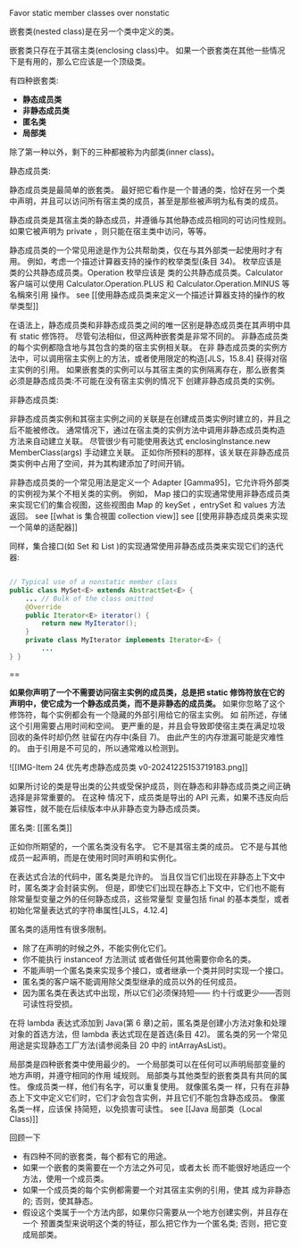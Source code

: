 Favor static member classes over nonstatic


嵌套类(nested class)是在另一个类中定义的类。 

嵌套类只存在于其宿主类(enclosing class)中。 
如果一个嵌套类在其他一些情况下是有用的，那么它应该是一个顶级类。 

有四种嵌套类:
- **静态成员类**
- **非静态成员类**
- **匿名类**
- **局部类**


除了第一种以外，剩下的三种都被称为内部类(inner class)。 


静态成员类:

静态成员类是最简单的嵌套类。 最好把它看作是一个普通的类，恰好在另一个类中声明，并且可以访问所有宿主类的成员，甚至是那些被声明为私有类的成员。 

静态成员类是其宿主类的静态成员，并遵循与其他静态成员相同的可访问性规则。 
如果它被声明为 private ，则只能在宿主类中访问，等等。


静态成员类的一个常见用途是作为公共帮助类，仅在与其外部类一起使用时才有用。 例如，考虑一个描述计算器支持的操作的枚举类型(条目 34)。 枚举应该是 类的公共静态成员类。Operation 枚举应该是 类的公共静态成员类。Calculator 客户端可以使用 Calculator.Operation.PLUS  和  Calculator.Operation.MINUS 等名稱來引用 操作。
see [[使用静态成员类来定义一个描述计算器支持的操作的枚举类型]]


在语法上，静态成员类和非静态成员类之间的唯一区别是静态成员类在其声明中具有 static 修饰符。 尽管句法相似，但这两种嵌套类是非常不同的。 非静态成员类的每个实例都隐含地与其包含的类的宿主实例相关联。 在非 静态成员类的实例方法中，可以调用宿主实例上的方法，或者使用限定的构造[JLS，15.8.4] 获得对宿主实例的引用。 如果嵌套类的实例可以与其宿主类的实例隔离存在，那么嵌套类必须是静态成员类:不可能在没有宿主实例的情况下 创建非静态成员类的实例。


非静态成员类:

非静态成员类实例和其宿主实例之间的关联是在创建成员类实例时建立的，并且之后不能被修改。 通常情况下，通过在宿主类的实例方法中调用非静态成员类构造方法来自动建立关联。 尽管很少有可能使用表达式 enclosingInstance.new MemberClass(args) 手动建立关联。 正如你所预料的那样，该关联在非静态成员类实例中占用了空间，并为其构建添加了时间开销。

非静态成员类的一个常见用法是定义一个 Adapter [Gamma95]，它允许将外部类的实例视为某个不相关类的实例。 例如， Map 接口的实现通常使用非静态成员类来实现它们的集合视图，这些视图由 Map 的 keySet ，entrySet 和 values 方法返回。 
see [[what is 集合視圖 collection view]]
see [[使用非静态成员类来实现一个简单的适配器]]

同样，集合接口(如 Set 和 List )的实现通常使用非静态成员类来实现它们的迭代器:
```java

// Typical use of a nonstatic member class
public class MySet<E> extends AbstractSet<E> {
    ... // Bulk of the class omitted
    @Override
    public Iterator<E> iterator() {
        return new MyIterator();
    }
    private class MyIterator implements Iterator<E> {
        ...
} }

```


==

**如果你声明了一个不需要访问宿主实例的成员类，总是把 static 修饰符放在它的声明中，使它成为一个静态成员类，而不是非静态的成员类。** 如果你忽略了这个修饰符，每个实例都会有一个隐藏的外部引用给它的宿主实例。 如 前所述，存储这个引用需要占用时间和空间。 更严重的是，并且会导致即使宿主类在满足垃圾回收的条件时却仍然 驻留在内存中(条目 7)。 由此产生的内存泄漏可能是灾难性的。 由于引用是不可见的，所以通常难以检测到。

![[IMG-Item 24 优先考虑静态成员类 v0-20241225153719183.png]]


如果所讨论的类是导出类的公共或受保护成员，则在静态和非静态成员类之间正确选择是非常重要的。 在这种 情况下，成员类是导出的 API 元素，如果不违反向后兼容性，就不能在后续版本中从非静态变为静态成员类。



匿名类:
[[匿名类]]

正如你所期望的，一个匿名类没有名字。 它不是其宿主类的成员。 它不是与其他成员一起声明，而是在使用时同时声明和实例化。 

在表达式合法的代码中，匿名类是允许的。 当且仅当它们出现在非静态上下文中时，匿名类才会封装实例。 但是，即使它们出现在静态上下文中，它们也不能有除常量型变量之外的任何静态成员，这些常量型 变量包括 final 的基本类型，或者初始化常量表达式的字符串属性[JLS，4.12.4]

匿名类的适用性有很多限制。 
- 除了在声明的时候之外，不能实例化它们。 
- 你不能执行 instanceof 方法测试 或者做任何其他需要你命名的类。 
- 不能声明一个匿名类来实现多个接口，或者继承一个类并同时实现一个接口。 
- 匿名类的客户端不能调用除父类型继承的成员以外的任何成员。 
- 因为匿名类在表达式中出现，所以它们必须保持短—— 约十行或更少——否则可读性将受损。

在将 lambda 表达式添加到 Java(第 6 章)之前，匿名类是创建小方法对象和处理对象的首选方法，但 lambda 表达式现在是首选(条目 42)。 匿名类的另一个常见用途是实现静态工厂方法(请参阅条目 20 中的 intArrayAsList)。



局部类是四种嵌套类中使用最少的。 
一个局部类可以在任何可以声明局部变量的地方声明，并遵守相同的作用 域规则。 局部类与其他类型的嵌套类具有共同的属性。 像成员类一样，他们有名字，可以重复使用。 就像匿名类一 样，只有在非静态上下文中定义它们时，它们才会包含实例，并且它们不能包含静态成员。 像匿名类一样，应该保 持简短，以免损害可读性。
see [[Java 局部类（Local Class)]]



回顾一下
- 有四种不同的嵌套类，每个都有它的用途。 
- 如果一个嵌套的类需要在一个方法之外可见，或者太长 而不能很好地适应一个方法，使用一个成员类。
- 如果一个成员类的每个实例都需要一个对其宿主实例的引用，使其 成为非静态的; 否则，使其静态。 
- 假设这个类属于一个方法内部，如果你只需要从一个地方创建实例，并且存在一个 预置类型来说明这个类的特征，那么把它作为一个匿名类; 否则，把它变成局部类。